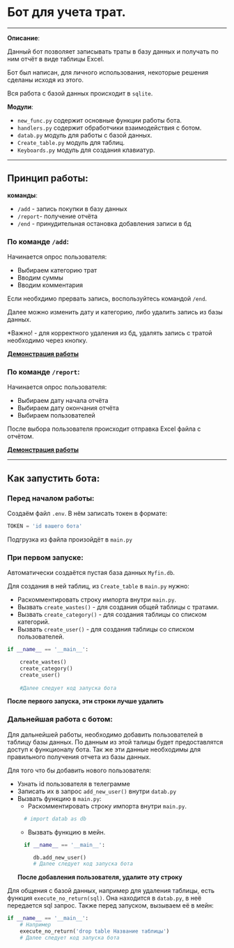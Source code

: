 # Бот для учета трат.
___

**Описание**: 

Данный бот позволяет записывать траты в базу данных и получать по ним отчёт в виде таблицы Excel.

Бот был написан, для личного использования, некоторые решения сделаны исходя из этого.

Вся работа с базой данных происходит в `sqlite`.

**Модули**:
* `new_func.py` содержит основные функции работы бота.
* `handlers.py` содержит обработчики взаимодействия с ботом.
* `datab.py` модуль для работы с базой данных.
* `Create_table.py` модуль для таблиц.
* `Keyboards.py` модуль для создания клавиатур.
___

## Принцип работы:
**команды**:
* `/add` - запись покупки в базу данных
* `/report`- получение отчёта
* `/end` - принудительная остановка добавления записи в бд

### По команде `/add`:
Начинается опрос пользователя:
* Выбираем категорию трат
* Вводим суммы
* Вводим комментария

Если необхдимо прервать запись, воспользуйтесь командой `/end`.

Далее можно изменить дату и категорию, либо удалить запись из базы данных.

*Важно! - для корректного удаления из бд, удалять запись с тратой необходимо через кнопку.

[**Демонстрация работы**](https://youtube.com/shorts/M5m4XD2zfSE?feature=share)

### По команде `/report`: 
Начинается опрос пользователя:
* Выбираем дату начала отчёта
* Выбираем дату окончания отчёта
* Выбираем пользователей

После выбора пользователя происходит отправка Excel файла с отчётом.

[**Демонстрация работы**](https://youtube.com/shorts/0pvVRxGRuzo?feature=share)
___
## Как запустить бота:

### Перед началом работы:
Создаём файл `.env`.
В нём записать токен в формате:
```python
TOKEN = 'id вашего бота'
```
Подгрузка из файла произойдёт в `main.py`

### При первом запуске:
Автоматически создаётся пустая база данных `Myfin.db`.

Для создания в ней таблиц, из `Create_table` в `main.py` нужно:
* Раскомментировать строку импорта внутри `main.py`.
* Вызвать `create_wastes()` - для создания общей таблицы с тратами.
* Вызвать `create_category()` - для создания таблицы со списком категорий.
* Вызвать `create_user()` - для создания таблицы со списком пользователей.
```python
if __name__ == '__main__':

    create_wastes()
    create_category()
    create_user()
    
    #Далее следует код запуска бота
```
**После первого запуска, эти строки лучше удалить**

### Дальнейшая работа с ботом:
Для дальнейшей работы, необходимо добавить пользователей в таблицу базы данных.
По данным из этой талицы будет предоставлятся доступ к функционалу бота.
Так же эти данные необходимы для правильного получения отчета из базы данных.

Для того что бы добавить нового пользователя:
* Узнать id пользователя в телеграмме
* Записать их в запрос `add_new_user()` внутри `datab.py`
* Вызвать функцию в `main.py`:
  * Раскомментировать строку импорта внутри `main.py`.
  ```python
    # import datab as db
  ```
  * Вызвать функцию в мейн.
  ```python
    if __name__ == '__main__':

       db.add_new_user()
       # Далее следует код запуска бота
  ```
    **После добавления пользователя, удалите эту строку**

Для общения с базой данных, например для удаления таблицы, есть функция `execute_no_return(sql)`.
Она находится в `datab.py`, в неё передается sql запрос.
Также перед запуском, вызываем её в мейн:
```python
if __name__ == '__main__':
    # Например
    execute_no_return('drop table Название таблицы')
    # Далее следует код запуска бота
```











